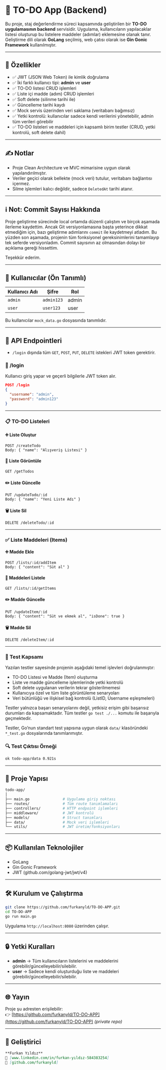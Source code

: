 
# 📝 TO-DO App (Backend)

Bu proje, staj değerlendirme süreci kapsamında geliştirilen bir **TO-DO uygulamasının backend** servisidir. Uygulama, kullanıcıların yapılacaklar listesi oluşturup bu listelere maddeler (adımlar) eklemesine olanak tanır. Geliştirme dili olarak **GoLang** seçilmiş, web çatısı olarak ise **Gin Gonic Framework** kullanılmıştır.

---

## 🚀 Özellikler

- ✅ JWT (JSON Web Token) ile kimlik doğrulama
- ✅ İki farklı kullanıcı tipi: **admin** ve **user**
- ✅ TO-DO listesi CRUD işlemleri
- ✅ Liste içi madde (adım) CRUD işlemleri
- ✅ Soft delete (silinme tarihi ile)
- ✅ Güncelleme tarihi kaydı
- ✅ Mock servis üzerinden veri saklama (veritabanı bağımsız)
- ✅ Yetki kontrolü: kullanıcılar sadece kendi verilerini yönetebilir, admin tüm verileri görebilir
- ✅ TO-DO listeleri ve maddeleri için kapsamlı birim testler (CRUD, yetki kontrolü, soft delete dahil)

---

## ✍️ Notlar

- Proje Clean Architecture ve MVC mimarisine uygun olarak yapılandırılmıştır.
- Veriler geçici olarak bellekte (mock veri) tutulur, veritabanı bağlantısı içermez.
- Silme işlemleri kalıcı değildir, sadece `DeletedAt` tarihi atanır.

---

## ℹ️ Not: Commit Sayısı Hakkında

Proje geliştirme sürecinde local ortamda düzenli çalıştım ve birçok aşamada ilerleme kaydettim. Ancak Git versiyonlamasına başta yeterince dikkat etmediğim için, bazı geliştirme adımlarını `commit` ile kaydetmeyi atladım. Bu yüzden son aşamada, projenin tüm fonksiyonel gereksinimlerini tamamlayıp tek seferde versiyonladım. Commit sayısının az olmasından dolayı bir açıklama gereği hissettim.
 
Teşekkür ederim.

---

## 👤 Kullanıcılar (Ön Tanımlı)

| Kullanıcı Adı | Şifre     | Rol   |
|---------------|-----------|-------|
| `admin`       | `admin123`| admin |
| `user`        | `user123` | user  |

Bu kullanıcılar `mock_data.go` dosyasında tanımlıdır.

---

## 🧪 API Endpointleri

- `/login` dışında tüm `GET`, `POST`, `PUT`, `DELETE` istekleri JWT token gerektirir.

### 🔐 /login
Kullanıcı giriş yapar ve geçerli bilgilerle JWT token alır.
```json
POST /login
{
  "username": "admin",
  "password": "admin123"
}
```

---

### 📋 TO-DO Listeleri

#### ➕ Liste Oluştur
```http
POST /createTodo
Body: { "name": "Alışveriş Listesi" }
```

#### 📖 Liste Görüntüle
```http
GET /getTodos
```

#### ✏️ Liste Güncelle
```http
PUT /updateTodo/:id
Body: { "name": "Yeni Liste Adı" }
```

#### 🗑️ Liste Sil
```http
DELETE /deleteTodo/:id
```

---

### ✅ Liste Maddeleri (Items)

#### ➕ Madde Ekle
```http
POST /lists/:id/addItem
Body: { "content": "Süt al" }
```

#### 📖 Maddeleri Listele
```http
GET /lists/:id/getItems
```

#### ✏️ Madde Güncelle
```http
PUT /updateItem/:id
Body: { "content": "Süt ve ekmek al", "isDone": true }
```

#### 🗑️ Madde Sil
```http
DELETE /deleteItem/:id
```

---

### 📌 Test Kapsamı

Yazılan testler sayesinde projenin aşağıdaki temel işlevleri doğrulanmıştır:

- TO-DO Listesi ve Madde (Item) oluşturma
- Liste ve madde güncelleme işlemlerinde yetki kontrolü
- Soft delete uygulanan verilerin tekrar gösterilmemesi
- Kullanıcıya özel ve tüm liste görüntüleme senaryoları
- Veri bütünlüğü ve ilişkisel bağ kontrolü (ListID, Username eşleşmeleri)

Testler yalnızca başarı senaryolarını değil, yetkisiz erişim gibi başarısız durumları da kapsamaktadır. Tüm testler `go test ./...` komutu ile başarıyla geçmektedir.

Testler, Go’nun standart test yapısına uygun olarak `data/` klasöründeki `*_test.go` dosyalarında tanımlanmıştır.

### 🔍 Test Çıktısı Örneği
```bash
ok todo-app/data 0.921s
```

---

## 📁 Proje Yapısı

```bash
todo-app/
│
├── main.go               # Uygulama giriş noktası
├── routes/               # Tüm route tanımlamaları
├── controllers/          # HTTP endpoint işlemleri
├── middleware/           # JWT kontrolü
├── models/               # Struct tanımları
├── data/                 # Mock veri işlemleri
└── utils/                # JWT üretim/fonksiyonları
```

---

## 📦 Kullanılan Teknolojiler

- GoLang
- Gin Gonic Framework
- JWT (github.com/golang-jwt/jwt/v4)

---

## 🛠️ Kurulum ve Çalıştırma

```bash
git clone https://github.com/furkanyld/TO-DO-APP.git
cd TO-DO-APP
go run main.go
```

Uygulama `http://localhost:8080` üzerinden çalışır.

---

## 🔒 Yetki Kuralları

- **admin** → Tüm kullanıcıların listelerini ve maddelerini görebilir/güncelleyebilir/silebilir.
- **user** → Sadece kendi oluşturduğu liste ve maddeleri görebilir/güncelleyebilir/silebilir.

---

## 🌐 Yayın

Proje şu adresten erişilebilir:  
👉 [https://github.com/furkanyld/TO-DO-APP](https://github.com/furkanyld/TO-DO-APP) *(private repo)*

---

## 📩 Geliştirici

```markdown
**Furkan Yıldız**  
🔗 [www.linkedin.com/in/furkan-yıldız-584383254]
🔗 [github.com/furkanyld]

